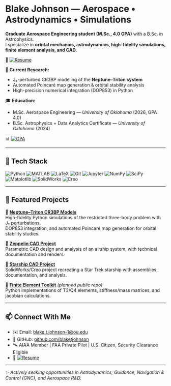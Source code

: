 # Blake Johnson — Aerospace • Astrodynamics • Simulations

**Graduate Aerospace Engineering student (M.Sc., 4.0 GPA)** with a B.Sc. in Astrophysics.  
I specialize in **orbital mechanics, astrodynamics, high-fidelity simulations, finite element analysis, and CAD**.  

📘 [![Resume](https://img.shields.io/badge/Resume-PDF-red)](docs/resume_08102025.pdf)

  

🔭 **Current Research:**  
- J₂-perturbed CR3BP modeling of the **Neptune–Triton system**  
- Automated Poincaré map generation & orbital stability analysis  
- High-precision numerical integration (DOP853) in Python  

🎓 **Education:**  
- M.Sc. Aerospace Engineering — *University of Oklahoma* (2026, GPA 4.0)  
- B.Sc. Astrophysics + Data Analytics Certificate — *University of Oklahoma* (2024)  

📊 [![GPA](https://img.shields.io/badge/GPA-3.8-darkgreen)](docs/2024_2025-unofficial_transcript.pdf) 




---

## 🚀 Tech Stack

![Python](https://img.shields.io/badge/Python-3776AB?style=for-the-badge&logo=python&logoColor=white)
![MATLAB](https://img.shields.io/badge/MATLAB-0076A8?style=for-the-badge&logo=mathworks&logoColor=white)
![LaTeX](https://img.shields.io/badge/LaTeX-008080?style=for-the-badge&logo=latex&logoColor=white)
![Git](https://img.shields.io/badge/Git-F05032?style=for-the-badge&logo=git&logoColor=white)
![Jupyter](https://img.shields.io/badge/Jupyter-F37626?style=for-the-badge&logo=jupyter&logoColor=white)
![NumPy](https://img.shields.io/badge/Numpy-013243?style=for-the-badge&logo=numpy&logoColor=white)
![SciPy](https://img.shields.io/badge/SciPy-8CAAE6?style=for-the-badge&logo=scipy&logoColor=white)
![Matplotlib](https://img.shields.io/badge/Matplotlib-11557c?style=for-the-badge&logo=plotly&logoColor=white)
![SolidWorks](https://img.shields.io/badge/SolidWorks-E02127?style=for-the-badge&logo=dassaultsystemes&logoColor=white)
![Creo](https://img.shields.io/badge/Creo-00A651?style=for-the-badge&logo=ptc&logoColor=white)

---

## 🚀 Featured Projects


🔹 [**Neptune–Triton CR3BP Models**](https://github.com/blaketjohnson/r3bp_neptune_triton)  
High-fidelity Python simulations of the restricted three-body problem with J₂ perturbations,  
DOP853 integration, and automated Poincaré map generation for orbital stability studies.  

🔹 [**Zeppelin CAD Project**](https://github.com/blaketjohnson/zeppelin_cad_project)  
Parametric CAD design and analysis of an airship system, with technical documentation and renders.  

🔹 [**Starship CAD Project**](https://github.com/blaketjohnson/starship-cad-project)  
SolidWorks/Creo project recreating a Star Trek starship with assemblies, documentation, and analysis.  

🔹 [**Finite Element Toolkit**](https://github.com/blaketjohnson/finite_element_portfolio) *(planned public repo)*  
Python implementations of T3/Q4 elements, stiffness/mass matrices, and jacobian calculations.

---


## 📫 Connect With Me

- ✉️ Email: [blake.t.johnson-1@ou.edu](mailto:blake.t.johnson-1@ou.edu)  
- 🔗 GitHub: [github.com/blaketjohnson](https://github.com/blaketjohnson)  
- 🛰 AIAA Member | FAA Private Pilot | U.S. Citizen, Security Clearance Eligible  
- 📄 [![Resume](https://img.shields.io/badge/Resume-PDF-blue?style=for-the-badge&logo=adobeacrobatreader)](https://YOUR-PAGES-LINK/resume.pdf)  

---

✨ *Actively seeking opportunities in Astrodynamics, Guidance, Navigation & Control (GNC), and Aerospace R&D.*   




